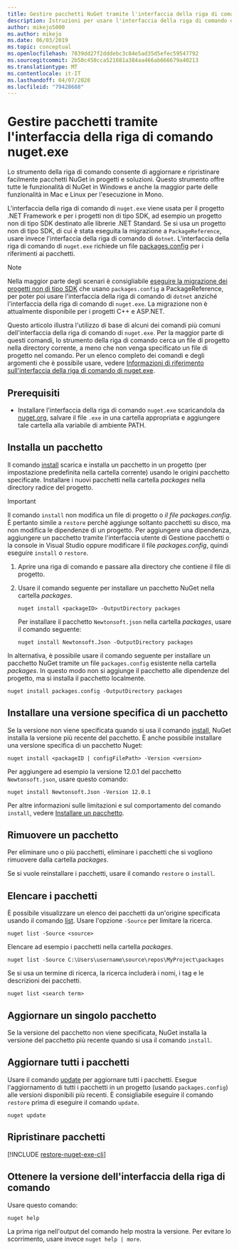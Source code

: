 ```yaml
---
title: Gestire pacchetti NuGet tramite l'interfaccia della riga di comando di nuget.exe
description: Istruzioni per usare l'interfaccia della riga di comando di nuget.exe insieme a pacchetti NuGet.
author: mikejo5000
ms.author: mikejo
ms.date: 06/03/2019
ms.topic: conceptual
ms.openlocfilehash: 7039dd27f2dddebc3c84e5ad35d5efec59547792
ms.sourcegitcommit: 2b50c450cca521681a384aa466ab666679a40213
ms.translationtype: MT
ms.contentlocale: it-IT
ms.lasthandoff: 04/07/2020
ms.locfileid: "79428688"
---
```

# <a name="manage-packages-using-the-nugetexe-cli"></a>Gestire pacchetti tramite l'interfaccia della riga di comando nuget.exe

Lo strumento della riga di comando consente di aggiornare e ripristinare facilmente pacchetti NuGet in progetti e soluzioni. Questo strumento offre tutte le funzionalità di NuGet in Windows e anche la maggior parte delle funzionalità in Mac e Linux per l'esecuzione in Mono.

L'interfaccia della riga di comando di `nuget.exe` viene usata per il progetto .NET Framework e per i progetti non di tipo SDK, ad esempio un progetto non di tipo SDK destinato alle librerie .NET Standard. Se si usa un progetto non di tipo SDK, di cui è stata eseguita la migrazione a `PackageReference`, usare invece l'interfaccia della riga di comando di `dotnet`. L'interfaccia della riga di comando di `nuget.exe` richiede un file [packages.config](../reference/packages-config.md) per i riferimenti ai pacchetti.

> [!NOTE]
> Nella maggior parte degli scenari è consigliabile [eseguire la migrazione dei progetti non di tipo SDK](../consume-packages/migrate-packages-config-to-package-reference.md) che usano `packages.config` a PackageReference, per poter poi usare l'interfaccia della riga di comando di `dotnet` anziché l'interfaccia della riga di comando di `nuget.exe`. La migrazione non è attualmente disponibile per i progetti C++ e ASP.NET.

Questo articolo illustra l'utilizzo di base di alcuni dei comandi più comuni dell'interfaccia della riga di comando di `nuget.exe`. Per la maggior parte di questi comandi, lo strumento della riga di comando cerca un file di progetto nella directory corrente, a meno che non venga specificato un file di progetto nel comando. Per un elenco completo dei comandi e degli argomenti che è possibile usare, vedere [Informazioni di riferimento sull'interfaccia della riga di comando di nuget.exe](../reference/nuget-exe-cli-reference.md).

## <a name="prerequisites"></a>Prerequisiti

- Installare l'interfaccia della riga di comando `nuget.exe` scaricandola da [nuget.org](https://dist.nuget.org/win-x86-commandline/latest/nuget.exe), salvare il file `.exe` in una cartella appropriata e aggiungere tale cartella alla variabile di ambiente PATH.

## <a name="install-a-package"></a>Installa un pacchetto

Il comando [install](../reference/cli-reference/cli-ref-install.md) scarica e installa un pacchetto in un progetto (per impostazione predefinita nella cartella corrente) usando le origini pacchetto specificate. Installare i nuovi pacchetti nella cartella *packages* nella directory radice del progetto.

> [!IMPORTANT]
> Il comando `install` non modifica un file di progetto o *il file packages.config*. È pertanto simile a `restore` perché aggiunge soltanto pacchetti su disco, ma non modifica le dipendenze di un progetto. Per aggiungere una dipendenza, aggiungere un pacchetto tramite l'interfaccia utente di Gestione pacchetti o la console in Visual Studio oppure modificare il file *packages.config*, quindi eseguire `install` o `restore`.

1. Aprire una riga di comando e passare alla directory che contiene il file di progetto.

2. Usare il comando seguente per installare un pacchetto NuGet nella cartella *packages*.

    ```cli
    nuget install <packageID> -OutputDirectory packages
    ```

    Per installare il pacchetto `Newtonsoft.json` nella cartella *packages*, usare il comando seguente:

    ```cli
    nuget install Newtonsoft.Json -OutputDirectory packages
    ```

In alternativa, è possibile usare il comando seguente per installare un pacchetto NuGet tramite un file `packages.config` esistente nella cartella *packages*. In questo modo non si aggiunge il pacchetto alle dipendenze del progetto, ma si installa il pacchetto localmente.

```cli
nuget install packages.config -OutputDirectory packages
```

## <a name="install-a-specific-version-of-a-package"></a>Installare una versione specifica di un pacchetto

Se la versione non viene specificata quando si usa il comando [install](../reference/cli-reference/cli-ref-install.md), NuGet installa la versione più recente del pacchetto. È anche possibile installare una versione specifica di un pacchetto Nuget:

```cli
nuget install <packageID | configFilePath> -Version <version>
```

Per aggiungere ad esempio la versione 12.0.1 del pacchetto `Newtonsoft.json`, usare questo comando:

```cli
nuget install Newtonsoft.Json -Version 12.0.1
```

Per altre informazioni sulle limitazioni e sul comportamento del comando `install`, vedere [Installare un pacchetto](#install-a-package).

## <a name="remove-a-package"></a>Rimuovere un pacchetto

Per eliminare uno o più pacchetti, eliminare i pacchetti che si vogliono rimuovere dalla cartella *packages*.

Se si vuole reinstallare i pacchetti, usare il comando `restore` o `install`.

## <a name="list-packages"></a>Elencare i pacchetti

È possibile visualizzare un elenco dei pacchetti da un'origine specificata usando il comando [list](../reference/cli-reference/cli-ref-list.md). Usare l'opzione `-Source` per limitare la ricerca.

```cli
nuget list -Source <source>
```

Elencare ad esempio i pacchetti nella cartella *packages*.

```cli
nuget list -Source C:\Users\username\source\repos\MyProject\packages
```

Se si usa un termine di ricerca, la ricerca includerà i nomi, i tag e le descrizioni dei pacchetti.

```cli
nuget list <search term>
```

## <a name="update-an-individual-package"></a>Aggiornare un singolo pacchetto

Se la versione del pacchetto non viene specificata, NuGet installa la versione del pacchetto più recente quando si usa il comando `install`.

## <a name="update-all-packages"></a>Aggiornare tutti i pacchetti

Usare il comando [update](../reference/cli-reference/cli-ref-update.md) per aggiornare tutti i pacchetti. Esegue l'aggiornamento di tutti i pacchetti in un progetto (usando `packages.config`) alle versioni disponibili più recenti. È consigliabile eseguire il comando `restore` prima di eseguire il comando `update`.

```cli
nuget update
```

## <a name="restore-packages"></a>Ripristinare pacchetti

[!INCLUDE [restore-nuget-exe-cli](includes/restore-nuget-exe-cli.md)]

## <a name="get-the-cli-version"></a>Ottenere la versione dell'interfaccia della riga di comando

Usare questo comando:

```cli
nuget help
```

La prima riga nell'output del comando help mostra la versione. Per evitare lo scorrimento, usare invece `nuget help | more`.